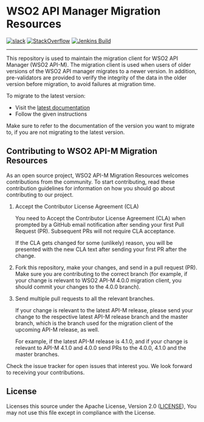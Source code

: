 # WSO2 API Manager Migration Resources

[![slack](https://img.shields.io/badge/slack-wso2--apim-blueviolet)](https://join.slack.com/t/wso2-apim/shared_invite/enQtNzEzMzk5Njc5MzM0LTgwODI3NmQ1MjI0ZDQyMGNmZGI4ZjdkZmI1ZWZmMjNkY2E0NmY3ZmExYjkxYThjNzNkOTU2NWJmYzM4YzZiOWU?)
[![StackOverflow](https://img.shields.io/badge/stackoverflow-wso2am-orange)](https://stackoverflow.com/tags/wso2-am/)
[![Jenkins Build](https://img.shields.io/jenkins/build?jobUrl=https%3A%2F%2Fwso2.org%2Fjenkins%2Fjob%2Fapim-extensions%2Fjob%2Fapim-migration-resources_4.2.0%2F)](https://wso2.org/jenkins/job/apim-extensions/job/apim-migration-resources_4.2.0/)

---

This repository is used to maintain the migration client for WSO2 API Manager (WSO2 API-M).
The migration client is used when users of older versions of the WSO2 API manager migrates to a newer version.
In addition, pre-validators are provided to verify the integrity of the data in the older version before migration, to avoid failures at migration time.

To migrate to the latest version:
- Visit the [latest documentation](https://apim.docs.wso2.com/en/latest/install-and-setup/upgrading-wso2-api-manager/upgrading-guidelines/)
- Follow the given instructions

Make sure to refer to the documentation of the version you want to migrate to, if you are not migrating to the latest version.

## Contributing to WSO2 API-M Migration Resources

As an open source project, WSO2 API-M Migration Resources welcomes contributions from the community. To start contributing, read these contribution guidelines for information on how you should go about contributing to our project.

1. Accept the Contributor License Agreement (CLA)

   You need to Accept the Contributor License Agreement (CLA) when prompted by a GitHub email notification after sending your first Pull Request (PR). Subsequent PRs will not require CLA acceptance.

   If the CLA gets changed for some (unlikely) reason, you will be presented with the new CLA text after sending your first PR after the change.

2. Fork this repository, make your changes, and send in a pull request (PR). Make sure you are contributing to the correct branch (for example, if your change is relevant to WSO2 API-M 4.0.0 migration client, you should commit your changes to the 4.0.0 branch).

3. Send multiple pull requests to all the relevant branches.

   If your change is relevant to the latest API-M release, please send your change to the respective latest API-M release branch and the master branch, which is the branch used for the migration client of the upcoming API-M release, as well.

   For example, if the latest API-M release is 4.1.0, and if your change is relevant to API-M 4.1.0 and 4.0.0 send PRs to the 4.0.0, 4.1.0 and the master branches.

Check the issue tracker for open issues that interest you. We look forward to receiving your contributions.

## License

Licenses this source under the Apache License, Version 2.0 ([LICENSE](LICENSE)), You may not use this file except in compliance with the License.